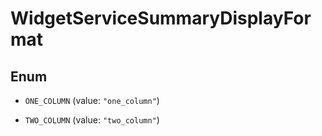 

# WidgetServiceSummaryDisplayFormat

## Enum


* `ONE_COLUMN` (value: `"one_column"`)

* `TWO_COLUMN` (value: `"two_column"`)



